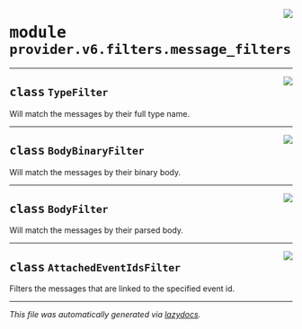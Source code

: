 <!-- markdownlint-disable -->

<a href="../../th2_data_services/provider/v6/filters/message_filters.py#L0"><img align="right" style="float:right;" src="https://img.shields.io/badge/-source-cccccc?style=flat-square"></a>

# <kbd>module</kbd> `provider.v6.filters.message_filters`






---

<a href="../../th2_data_services/provider/v6/filters/message_filters.py#L18"><img align="right" style="float:right;" src="https://img.shields.io/badge/-source-cccccc?style=flat-square"></a>

## <kbd>class</kbd> `TypeFilter`
Will match the messages by their full type name. 





---

<a href="../../th2_data_services/provider/v6/filters/message_filters.py#L24"><img align="right" style="float:right;" src="https://img.shields.io/badge/-source-cccccc?style=flat-square"></a>

## <kbd>class</kbd> `BodyBinaryFilter`
Will match the messages by their binary body. 





---

<a href="../../th2_data_services/provider/v6/filters/message_filters.py#L30"><img align="right" style="float:right;" src="https://img.shields.io/badge/-source-cccccc?style=flat-square"></a>

## <kbd>class</kbd> `BodyFilter`
Will match the messages by their parsed body. 





---

<a href="../../th2_data_services/provider/v6/filters/message_filters.py#L36"><img align="right" style="float:right;" src="https://img.shields.io/badge/-source-cccccc?style=flat-square"></a>

## <kbd>class</kbd> `AttachedEventIdsFilter`
Filters the messages that are linked to the specified event id. 







---

_This file was automatically generated via [lazydocs](https://github.com/ml-tooling/lazydocs)._
